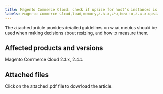 ```yaml
---
title: Magento Commerce Cloud: check if upsize for host’s instances is needed
labels: Magento Commerce Cloud,load,memory,2.3.x,CPU,how to,2.4.x,upsize
---
```


The attached article provides detailed guidelines on what metrics should be used when making decisions about resizing, and how to measure them.

## Affected products and versions

Magento Commerce Cloud 2.3.x, 2.4.x.

## Attached files

Click on the attached .pdf file to download the article.